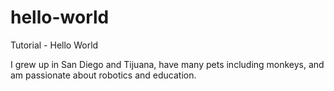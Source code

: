 # hello-world
Tutorial - Hello World

I grew up in San Diego and Tijuana, have many pets including monkeys, and am passionate about robotics and education.
